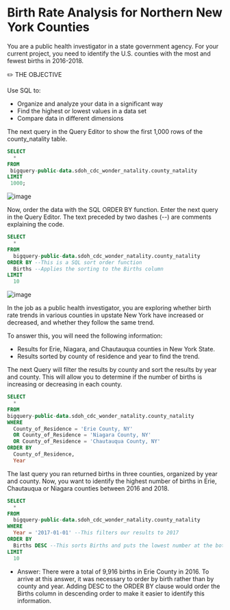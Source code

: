 # Birth Rate Analysis for Northern New York Counties

You are a public health investigator in a state government agency. For your current project, you need to identify the U.S. counties with the most and fewest births in 2016-2018.

✏️ THE OBJECTIVE

Use SQL to:

- Organize and analyze your data in a significant way 
- Find the highest or lowest values in a data set
- Compare data in different dimensions

The next query in the Query Editor to show the first 1,000 rows of the county_natality table.

```sql
SELECT
  *
FROM
 bigquery-public-data.sdoh_cdc_wonder_natality.county_natality
LIMIT
 1000;
```

![image](https://github.com/user-attachments/assets/84d243e6-20c8-47e0-bc52-2ea1cb0cc4af)

Now, order the data with the SQL ORDER BY function. Enter the next query in the Query Editor. The text preceded by two dashes (--) are comments explaining the code.

```sql
SELECT
  *
FROM
  bigquery-public-data.sdoh_cdc_wonder_natality.county_natality
ORDER BY --This is a SQL sort order function
  Births --Applies the sorting to the Births column
LIMIT
  10
```
  ![image](https://github.com/user-attachments/assets/5988c2fe-c6bc-4983-a3b3-74d46132ab87)

In the job as a public health investigator, you are exploring whether birth rate trends in various counties in upstate New York have increased or decreased, and whether they follow the same trend.

To answer this, you will need the following information:

- Results for Erie, Niagara, and Chautauqua counties in New York State.
- Results sorted by county of residence and year to find the trend. 

The next Query will filter the results by county and sort the results by year and county. This will allow you to determine if the number of births is increasing or decreasing in each county.

```sql
SELECT
  *
FROM
bigquery-public-data.sdoh_cdc_wonder_natality.county_natality
WHERE
  County_of_Residence = 'Erie County, NY' 
  OR County_of_Residence = 'Niagara County, NY'
  OR County_of_Residence = 'Chautauqua County, NY'
ORDER BY
  County_of_Residence, 
  Year
```

The last query you ran returned births in three counties, organized by year and county. Now, you want to identify the highest number of births in Erie, Chautauqua or Niagara counties between 2016 and 2018.

```sql
SELECT
  *
FROM
  bigquery-public-data.sdoh_cdc_wonder_natality.county_natality
WHERE
  Year = '2017-01-01' --This filters our results to 2017
ORDER BY
  Births DESC --This sorts Births and puts the lowest number at the bottom of our list
LIMIT
  10
```

- Answer: There were a total of 9,916 births in Erie County in 2016. To arrive at this answer, it was necessary to order by birth rather than by county and year. Adding DESC to the ORDER BY clause would order the Births column in descending order to make it easier to identify this information. 

  

